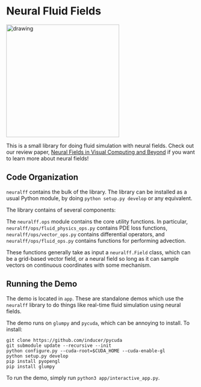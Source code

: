 # Neural Fluid Fields

<img src="media/demo2.gif" alt="drawing" height="300"/>

This is a small library for doing fluid simulation with neural fields. 
Check out our review paper, [Neural Fields in Visual Computing and Beyond](https://neuralfields.cs.brown.edu/)
if you want to learn more about neural fields!

## Code Organization

`neuralff` contains the bulk of the library. The library can be installed as a usual Python module,
by doing `python setup.py develop` or any equivalent. 

The library contains of several components:

The `neuralff.ops` module contains the core utility functions. In particular, 
`neuralff/ops/fluid_physics_ops.py` contains PDE loss functions, `neuralff/ops/vector_ops.py` contains
differential operators, and `neuralff/ops/fluid_ops.py` contains functions for performing advection.

These functions generally take as input a `neuralff.Field` class, which can be a grid-based vector field,
or a neural field so long as it can sample vectors on continuous coordinates with some mechanism.

## Running the Demo

The demo is located in `app`. These are standalone demos which use the `neuralff` library to do things like
real-time fluid simulation using neural fields. 

The demo runs on `glumpy` and `pycuda`, which can be annoying to install. To install:

```
git clone https://github.com/inducer/pycuda
git submodule update --recursive --init
python configure.py --cuda-root=$CUDA_HOME --cuda-enable-gl
python setup.py develop
pip install pyopengl
pip install glumpy
```

To run the demo, simply run `python3 app/interactive_app.py`.


